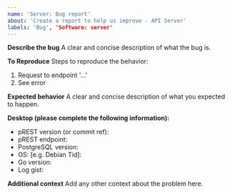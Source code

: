 ```yaml
---
name: 'Server: Bug report'
about: 'Create a report to help us improve - API Server'
labels: 'Bug', 'Software: server'
---
```


<!--
## before reporting certifies
1. Please speak English, this is the language everybody of us can speak and write
2. Please take a moment to search that an issue doesn't already exist here https://github.com/palevi67/prest/issues
3. Please give all relevant information below for bug reports, incomplete details will be handled as an invalid report

## Create specific issue
Server - Bug Report: https://github.com/palevi67/prest/issues/new?template=server_bug_report.md
Server - Feature Request: https://github.com/palevi67/prest/issues/new?template=server_feature_request.md
Server - Custom: https://github.com/palevi67/prest/issues/new?template=server_custom.md
-->

**Describe the bug**
A clear and concise description of what the bug is.

**To Reproduce**
Steps to reproduce the behavior:
1. Request to endpoint '...'
2. See error

**Expected behavior**
A clear and concise description of what you expected to happen.

**Desktop (please complete the following information):**
 - pREST version (or commit ref):
 - pREST endpoint:
 - PostgreSQL version:
 - OS: [e.g. Debian Tid]:
 - Go version:
 - Log gist:

**Additional context**
Add any other context about the problem here.
